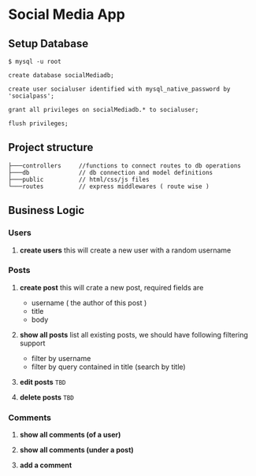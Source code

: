 # Social Media App

## Setup Database

```shell
$ mysql -u root
```

```
create database socialMediadb;

create user socialuser identified with mysql_native_password by 'socialpass';

grant all privileges on socialMediadb.* to socialuser;

flush privileges;
```

## Project structure

```
├───controllers     //functions to connect routes to db operations
├───db              // db connection and model definitions
├───public          // html/css/js files
└───routes          // express middlewares ( route wise )
```

## Business Logic

### Users

1. **create users**
   this will create a new user with a random username

### Posts

1. **create post**
   this will crate a new post, required fields are

   - username ( the author of this post )
   - title
   - body

2. **show all posts**
   list all existing posts, we should have following filtering support

   - filter by username
   - filter by query contained in title (search by title)

3. **edit posts** `TBD`

4. **delete posts** `TBD`

### Comments

1. **show all comments (of a user)**

2. **show all comments (under a post)**

3. **add a comment**
